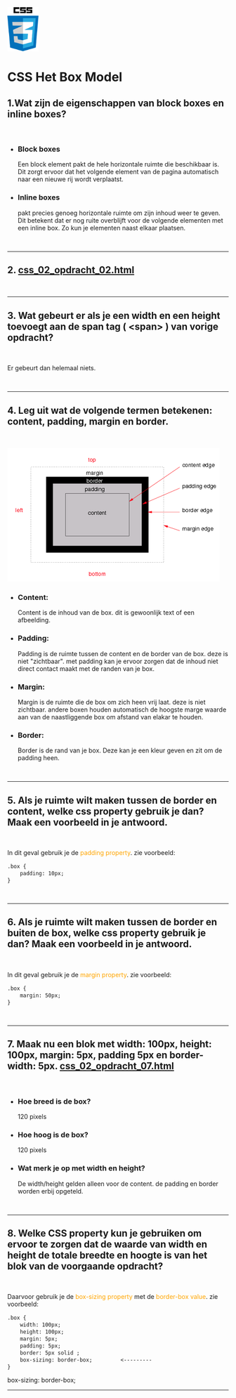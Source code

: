 <img src="../images/css_logo.png" alt="CSS logo" height="100" >

<br>

# CSS Het Box Model

## 1.Wat zijn de eigenschappen van block boxes en inline boxes?
<br>

- ### Block boxes
    Een block element pakt de hele horizontale ruimte die beschikbaar is. Dit zorgt ervoor dat het volgende element van de pagina automatisch naar een nieuwe rij wordt verplaatst.

- ### Inline boxes
    pakt precies genoeg horizontale ruimte om zijn inhoud weer te geven.
    Dit betekent dat er nog ruite overblijft voor de volgende elementen met een inline box. Zo kun je elementen naast elkaar plaatsen.

<br><hr>

## 2.  [css_02_opdracht_02.html](css_02_opdracht_02.html)

<br><hr>

## 3. Wat gebeurt er als je een width en een height toevoegt aan de span tag ( &lt;span> ) van vorige opdracht?
<br>

Er gebeurt dan helemaal niets.

<br><hr>

## 4. Leg uit wat de volgende termen betekenen: content, padding, margin en border.
<br>

![box_model](/01_Fundamentals/04_css/images/image11.png)

- ### Content:
    Content is de inhoud van de box. dit is gewoonlijk text of een afbeelding.

- ### Padding:
    Padding is de ruimte tussen de content en de border van de box. deze is niet "zichtbaar". met padding kan je ervoor zorgen dat de inhoud niet direct contact maakt met de randen van je box.

- ### Margin:
    Margin is de ruimte die de box om zich heen vrij laat. deze is niet zichtbaar.
    andere boxen houden automatisch de hoogste marge waarde aan van de naastliggende box om afstand van elakar te houden.

- ### Border:
    Border is de rand van je box. Deze kan je een kleur geven en zit om de padding heen.

<br><hr>

## 5. Als je ruimte wilt maken tussen de border en content, welke css property gebruik je dan? Maak een voorbeeld in je antwoord.
<br>

In dit geval gebruik je de <span style="color:orange">padding property</span>. zie voorbeeld:

    .box {
        padding: 10px;
    }

<br><hr>

## 6. Als je ruimte wilt maken tussen de border en buiten de box, welke css property gebruik je dan? Maak een voorbeeld in je antwoord.
<br>

In dit geval gebruik je de <span style="color:orange">margin property</span>. zie voorbeeld:

    .box {
        margin: 50px;
    }

<br><hr>

## 7. Maak nu een blok met width: 100px, height: 100px, margin: 5px, padding 5px en border-width: 5px. [css_02_opdracht_07.html](css_02_opdracht_07.html)
<br>

- ### Hoe breed is de box?
    120 pixels

- ### Hoe hoog is de box?
    120 pixels

- ### Wat merk je op met width en height?
    De width/height gelden alleen voor de content. de padding en border worden erbij opgeteld.

<br><hr>

## 8. Welke CSS property kun je gebruiken om ervoor te zorgen dat de waarde van width en height de totale breedte en hoogte is van het blok van de voorgaande opdracht?
<br>

Daarvoor gebruik je de <span style="color:orange">box-sizing property</span>  met de <span style="color:orange">border-box value</span>. zie voorbeeld:

    .box {
        width: 100px;
        height: 100px;
        margin: 5px;
        padding: 5px;
        border: 5px solid ;
        box-sizing: border-box;         <---------
    }
box-sizing: border-box;
<br><hr>